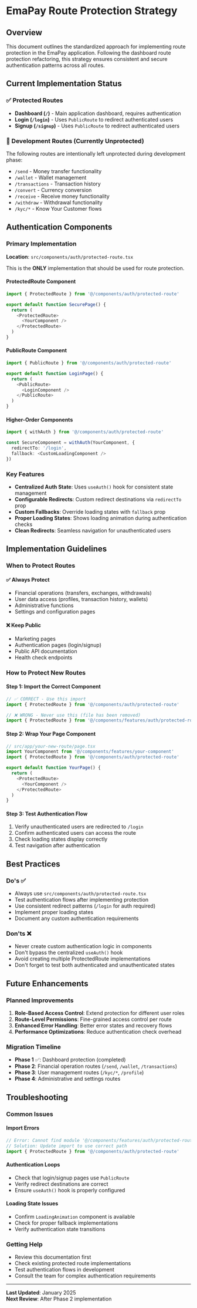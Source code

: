 # EmaPay Route Protection Strategy

## Overview

This document outlines the standardized approach for implementing route protection in the EmaPay application. Following the dashboard route protection refactoring, this strategy ensures consistent and secure authentication patterns across all routes.

## Current Implementation Status

### ✅ Protected Routes
- **Dashboard (`/`)** - Main application dashboard, requires authentication
- **Login (`/login`)** - Uses `PublicRoute` to redirect authenticated users
- **Signup (`/signup`)** - Uses `PublicRoute` to redirect authenticated users

### 🚧 Development Routes (Currently Unprotected)
The following routes are intentionally left unprotected during development phase:
- `/send` - Money transfer functionality
- `/wallet` - Wallet management
- `/transactions` - Transaction history
- `/convert` - Currency conversion
- `/receive` - Receive money functionality
- `/withdraw` - Withdrawal functionality
- `/kyc/*` - Know Your Customer flows

## Authentication Components

### Primary Implementation
**Location**: `src/components/auth/protected-route.tsx`

This is the **ONLY** implementation that should be used for route protection.

#### ProtectedRoute Component
```typescript
import { ProtectedRoute } from '@/components/auth/protected-route'

export default function SecurePage() {
  return (
    <ProtectedRoute>
      <YourComponent />
    </ProtectedRoute>
  )
}
```

#### PublicRoute Component
```typescript
import { PublicRoute } from '@/components/auth/protected-route'

export default function LoginPage() {
  return (
    <PublicRoute>
      <LoginComponent />
    </PublicRoute>
  )
}
```

#### Higher-Order Components
```typescript
import { withAuth } from '@/components/auth/protected-route'

const SecureComponent = withAuth(YourComponent, {
  redirectTo: '/login',
  fallback: <CustomLoadingComponent />
})
```

### Key Features
- **Centralized Auth State**: Uses `useAuth()` hook for consistent state management
- **Configurable Redirects**: Custom redirect destinations via `redirectTo` prop
- **Custom Fallbacks**: Override loading states with `fallback` prop
- **Proper Loading States**: Shows loading animation during authentication checks
- **Clean Redirects**: Seamless navigation for unauthenticated users

## Implementation Guidelines

### When to Protect Routes

#### ✅ Always Protect
- Financial operations (transfers, exchanges, withdrawals)
- User data access (profiles, transaction history, wallets)
- Administrative functions
- Settings and configuration pages

#### ❌ Keep Public
- Marketing pages
- Authentication pages (login/signup)
- Public API documentation
- Health check endpoints

### How to Protect New Routes

#### Step 1: Import the Correct Component
```typescript
// ✅ CORRECT - Use this import
import { ProtectedRoute } from '@/components/auth/protected-route'

// ❌ WRONG - Never use this (file has been removed)
import { ProtectedRoute } from '@/components/features/auth/protected-route'
```

#### Step 2: Wrap Your Page Component
```typescript
// src/app/your-new-route/page.tsx
import YourComponent from '@/components/features/your-component'
import { ProtectedRoute } from '@/components/auth/protected-route'

export default function YourPage() {
  return (
    <ProtectedRoute>
      <YourComponent />
    </ProtectedRoute>
  )
}
```

#### Step 3: Test Authentication Flow
1. Verify unauthenticated users are redirected to `/login`
2. Confirm authenticated users can access the route
3. Check loading states display correctly
4. Test navigation after authentication

## Best Practices

### Do's ✅
- Always use `src/components/auth/protected-route.tsx`
- Test authentication flows after implementing protection
- Use consistent redirect patterns (`/login` for auth required)
- Implement proper loading states
- Document any custom authentication requirements

### Don'ts ❌
- Never create custom authentication logic in components
- Don't bypass the centralized `useAuth()` hook
- Avoid creating multiple ProtectedRoute implementations
- Don't forget to test both authenticated and unauthenticated states

## Future Enhancements

### Planned Improvements
1. **Role-Based Access Control**: Extend protection for different user roles
2. **Route-Level Permissions**: Fine-grained access control per route
3. **Enhanced Error Handling**: Better error states and recovery flows
4. **Performance Optimizations**: Reduce authentication check overhead

### Migration Timeline
- **Phase 1** ✅: Dashboard protection (completed)
- **Phase 2**: Financial operation routes (`/send`, `/wallet`, `/transactions`)
- **Phase 3**: User management routes (`/kyc/*`, `/profile`)
- **Phase 4**: Administrative and settings routes

## Troubleshooting

### Common Issues

#### Import Errors
```typescript
// Error: Cannot find module '@/components/features/auth/protected-route'
// Solution: Update import to use correct path
import { ProtectedRoute } from '@/components/auth/protected-route'
```

#### Authentication Loops
- Check that login/signup pages use `PublicRoute`
- Verify redirect destinations are correct
- Ensure `useAuth()` hook is properly configured

#### Loading State Issues
- Confirm `LoadingAnimation` component is available
- Check for proper fallback implementations
- Verify authentication state transitions

### Getting Help
- Review this documentation first
- Check existing protected route implementations
- Test authentication flows in development
- Consult the team for complex authentication requirements

---

**Last Updated**: January 2025  
**Next Review**: After Phase 2 implementation
